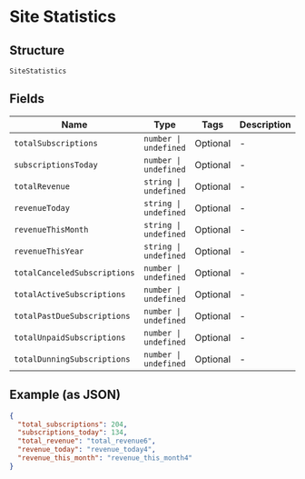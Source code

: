 
# Site Statistics

## Structure

`SiteStatistics`

## Fields

| Name | Type | Tags | Description |
|  --- | --- | --- | --- |
| `totalSubscriptions` | `number \| undefined` | Optional | - |
| `subscriptionsToday` | `number \| undefined` | Optional | - |
| `totalRevenue` | `string \| undefined` | Optional | - |
| `revenueToday` | `string \| undefined` | Optional | - |
| `revenueThisMonth` | `string \| undefined` | Optional | - |
| `revenueThisYear` | `string \| undefined` | Optional | - |
| `totalCanceledSubscriptions` | `number \| undefined` | Optional | - |
| `totalActiveSubscriptions` | `number \| undefined` | Optional | - |
| `totalPastDueSubscriptions` | `number \| undefined` | Optional | - |
| `totalUnpaidSubscriptions` | `number \| undefined` | Optional | - |
| `totalDunningSubscriptions` | `number \| undefined` | Optional | - |

## Example (as JSON)

```json
{
  "total_subscriptions": 204,
  "subscriptions_today": 134,
  "total_revenue": "total_revenue6",
  "revenue_today": "revenue_today4",
  "revenue_this_month": "revenue_this_month4"
}
```

